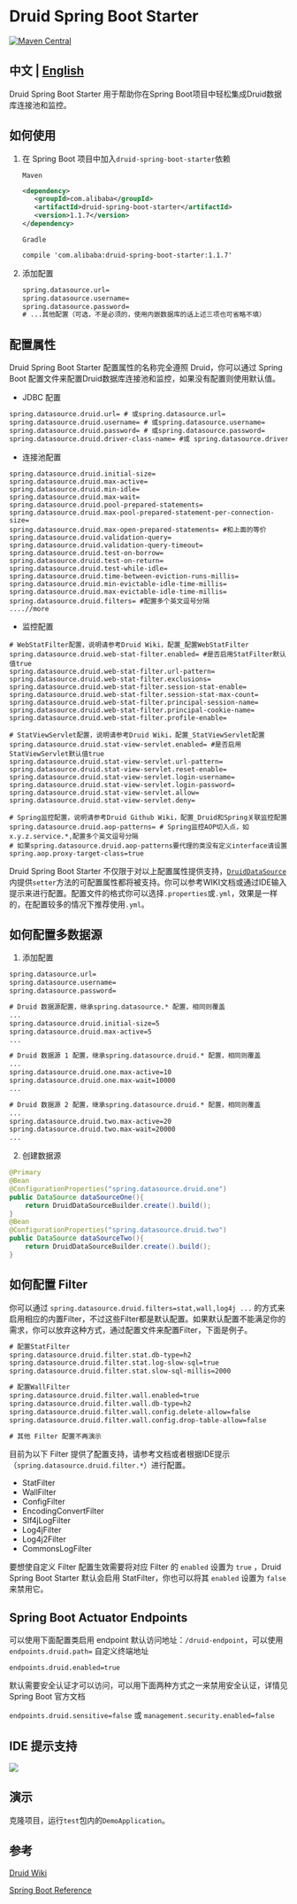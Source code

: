 # Druid Spring Boot Starter
[![Maven Central](https://maven-badges.herokuapp.com/maven-central/com.alibaba/druid-spring-boot-starter/badge.svg)](https://maven-badges.herokuapp.com/maven-central/com.alibaba/druid-spring-boot-starter/)

## 中文 | [English](https://github.com/alibaba/druid/blob/master/druid-spring-boot-starter/README_EN.md)  
Druid Spring Boot Starter 用于帮助你在Spring Boot项目中轻松集成Druid数据库连接池和监控。

## 如何使用
1. 在 Spring Boot 项目中加入```druid-spring-boot-starter```依赖

    ```Maven```
    ```xml
    <dependency>
       <groupId>com.alibaba</groupId>
       <artifactId>druid-spring-boot-starter</artifactId>
       <version>1.1.7</version>
    </dependency>
    ```
    ```Gradle```
    ```xml
    compile 'com.alibaba:druid-spring-boot-starter:1.1.7'
    
    ```
2. 添加配置
    ```xml
    spring.datasource.url= 
    spring.datasource.username=
    spring.datasource.password=
    # ...其他配置（可选，不是必须的，使用内嵌数据库的话上述三项也可省略不填）
    ```

## 配置属性
Druid Spring Boot Starter 配置属性的名称完全遵照 Druid，你可以通过 Spring Boot 配置文件来配置Druid数据库连接池和监控，如果没有配置则使用默认值。

- JDBC 配置
```xml
spring.datasource.druid.url= # 或spring.datasource.url= 
spring.datasource.druid.username= # 或spring.datasource.username=
spring.datasource.druid.password= # 或spring.datasource.password=
spring.datasource.druid.driver-class-name= #或 spring.datasource.driver-class-name=
```
- 连接池配置
```
spring.datasource.druid.initial-size=
spring.datasource.druid.max-active=
spring.datasource.druid.min-idle=
spring.datasource.druid.max-wait=
spring.datasource.druid.pool-prepared-statements=
spring.datasource.druid.max-pool-prepared-statement-per-connection-size= 
spring.datasource.druid.max-open-prepared-statements= #和上面的等价
spring.datasource.druid.validation-query=
spring.datasource.druid.validation-query-timeout=
spring.datasource.druid.test-on-borrow=
spring.datasource.druid.test-on-return=
spring.datasource.druid.test-while-idle=
spring.datasource.druid.time-between-eviction-runs-millis=
spring.datasource.druid.min-evictable-idle-time-millis=
spring.datasource.druid.max-evictable-idle-time-millis=
spring.datasource.druid.filters= #配置多个英文逗号分隔
....//more
```
- 监控配置
```
# WebStatFilter配置，说明请参考Druid Wiki，配置_配置WebStatFilter
spring.datasource.druid.web-stat-filter.enabled= #是否启用StatFilter默认值true
spring.datasource.druid.web-stat-filter.url-pattern=
spring.datasource.druid.web-stat-filter.exclusions=
spring.datasource.druid.web-stat-filter.session-stat-enable=
spring.datasource.druid.web-stat-filter.session-stat-max-count=
spring.datasource.druid.web-stat-filter.principal-session-name=
spring.datasource.druid.web-stat-filter.principal-cookie-name=
spring.datasource.druid.web-stat-filter.profile-enable=

# StatViewServlet配置，说明请参考Druid Wiki，配置_StatViewServlet配置
spring.datasource.druid.stat-view-servlet.enabled= #是否启用StatViewServlet默认值true
spring.datasource.druid.stat-view-servlet.url-pattern=
spring.datasource.druid.stat-view-servlet.reset-enable=
spring.datasource.druid.stat-view-servlet.login-username=
spring.datasource.druid.stat-view-servlet.login-password=
spring.datasource.druid.stat-view-servlet.allow=
spring.datasource.druid.stat-view-servlet.deny=

# Spring监控配置，说明请参考Druid Github Wiki，配置_Druid和Spring关联监控配置
spring.datasource.druid.aop-patterns= # Spring监控AOP切入点，如x.y.z.service.*,配置多个英文逗号分隔
# 如果spring.datasource.druid.aop-patterns要代理的类没有定义interface请设置spring.aop.proxy-target-class=true
```
Druid Spring Boot Starter 不仅限于对以上配置属性提供支持，[```DruidDataSource```](https://github.com/alibaba/druid/blob/master/src/main/java/com/alibaba/druid/pool/DruidDataSource.java) 内提供```setter```方法的可配置属性都将被支持。你可以参考WIKI文档或通过IDE输入提示来进行配置。配置文件的格式你可以选择```.properties```或```.yml```，效果是一样的，在配置较多的情况下推荐使用```.yml```。



## 如何配置多数据源
1. 添加配置
```xml
spring.datasource.url=
spring.datasource.username=
spring.datasource.password=

# Druid 数据源配置，继承spring.datasource.* 配置，相同则覆盖
...
spring.datasource.druid.initial-size=5
spring.datasource.druid.max-active=5
...

# Druid 数据源 1 配置，继承spring.datasource.druid.* 配置，相同则覆盖
...
spring.datasource.druid.one.max-active=10
spring.datasource.druid.one.max-wait=10000
...

# Druid 数据源 2 配置，继承spring.datasource.druid.* 配置，相同则覆盖
...
spring.datasource.druid.two.max-active=20
spring.datasource.druid.two.max-wait=20000
...
```
2. 创建数据源
```java
@Primary
@Bean
@ConfigurationProperties("spring.datasource.druid.one")
public DataSource dataSourceOne(){
    return DruidDataSourceBuilder.create().build();
}
@Bean
@ConfigurationProperties("spring.datasource.druid.two")
public DataSource dataSourceTwo(){
    return DruidDataSourceBuilder.create().build();
}
```

## 如何配置 Filter
你可以通过 ```spring.datasource.druid.filters=stat,wall,log4j ...``` 的方式来启用相应的内置Filter，不过这些Filter都是默认配置。如果默认配置不能满足你的需求，你可以放弃这种方式，通过配置文件来配置Filter，下面是例子。
```xml
# 配置StatFilter 
spring.datasource.druid.filter.stat.db-type=h2
spring.datasource.druid.filter.stat.log-slow-sql=true
spring.datasource.druid.filter.stat.slow-sql-millis=2000

# 配置WallFilter 
spring.datasource.druid.filter.wall.enabled=true
spring.datasource.druid.filter.wall.db-type=h2
spring.datasource.druid.filter.wall.config.delete-allow=false
spring.datasource.druid.filter.wall.config.drop-table-allow=false

# 其他 Filter 配置不再演示
```
目前为以下 Filter 提供了配置支持，请参考文档或者根据IDE提示（```spring.datasource.druid.filter.*```）进行配置。
- StatFilter
- WallFilter
- ConfigFilter
- EncodingConvertFilter
- Slf4jLogFilter
- Log4jFilter
- Log4j2Filter
- CommonsLogFilter

要想使自定义 Filter 配置生效需要将对应 Filter 的 ```enabled``` 设置为 ```true``` ，Druid Spring Boot Starter 默认会启用 StatFilter，你也可以将其 ```enabled``` 设置为 ```false``` 来禁用它。

## Spring Boot Actuator Endpoints

可以使用下面配置类启用 endpoint 默认访问地址：`/druid-endpoint`，可以使用 `endpoints.druid.path=` 自定义终端地址

```endpoints.druid.enabled=true```

默认需要安全认证才可以访问，可以用下面两种方式之一来禁用安全认证，详情见 Spring Boot 官方文档

```endpoints.druid.sensitive=false```  或 ```management.security.enabled=false```

## IDE 提示支持
![](https://raw.githubusercontent.com/lihengming/java-codes/master/shared-resources/github-images/druid-spring-boot-starter-ide-hint.jpg)

## 演示
克隆项目，运行```test```包内的```DemoApplication```。

## 参考
[Druid Wiki](https://github.com/alibaba/druid/wiki/%E9%A6%96%E9%A1%B5)

[Spring Boot Reference](http://docs.spring.io/spring-boot/docs/current/reference/htmlsingle/)
